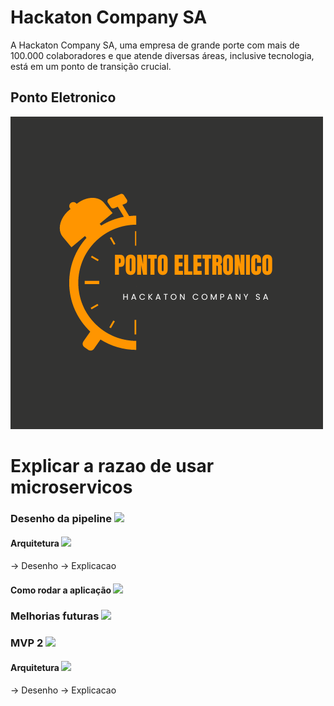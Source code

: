 # Hackaton Company SA

A Hackaton Company SA, uma empresa de grande porte com mais de 100.000 colaboradores e que atende diversas áreas, inclusive tecnologia, está em um ponto de transição crucial.

## Ponto Eletronico

![logo ponto eletronico](logo-ponto-eletronico.png)

# Explicar a razao de usar microservicos #

### Desenho da pipeline <img src="https://img.shields.io/badge/MVP-1-blue.svg?">

#### Arquitetura <img src="https://img.shields.io/badge/MVP-1-blue.svg?">

-> Desenho
-> Explicacao

#### Como rodar a aplicação <img src="https://img.shields.io/badge/MVP-1-blue.svg?">

### Melhorias futuras <img src="https://img.shields.io/badge/MVP-1-blue.svg?">

### MVP 2 <img src="https://img.shields.io/badge/MVP-2-red.svg?">

#### Arquitetura <img src="https://img.shields.io/badge/MVP-2-red.svg?">

-> Desenho 
-> Explicacao